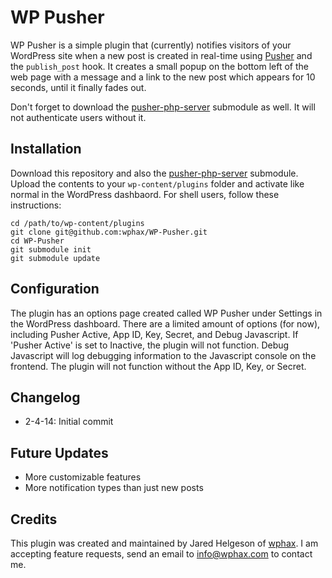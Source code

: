 WP Pusher
=========

WP Pusher is a simple plugin that (currently) notifies visitors of your WordPress site when a new post is created in real-time using [Pusher](http://pusher.com) and the `publish_post` hook. It creates a small popup on the bottom left of the web page with a message and a link to the new post which appears for 10 seconds, until it finally fades out.

Don't forget to download the [pusher-php-server](https://github.com/pusher/pusher-php-server) submodule as well. It will not authenticate users without it.

Installation
-----

Download this repository and also the [pusher-php-server](http://github.com/pusher/pusher-php-server) submodule. Upload the contents to your `wp-content/plugins` folder and activate like normal in the WordPress dashbaord. For shell users, follow these instructions:

    cd /path/to/wp-content/plugins
    git clone git@github.com:wphax/WP-Pusher.git
    cd WP-Pusher
    git submodule init
    git submodule update

Configuration
-----

The plugin has an options page created called WP Pusher under Settings in the WordPress dashboard. There are a limited amount of options (for now), including Pusher Active, App ID, Key, Secret, and Debug Javascript. If 'Pusher Active' is set to Inactive, the plugin will not function. Debug Javascript will log debugging information to the Javascript console on the frontend. The plugin will not function without the App ID, Key, or Secret.

Changelog
-----

- 2-4-14: Initial commit

Future Updates
-----

- More customizable features
- More notification types than just new posts

Credits
-----

This plugin was created and maintained by Jared Helgeson of [wphax](http://wphax.com). I am accepting feature requests, send an email to [info@wphax.com](mailto:info@wphax.com) to contact me.